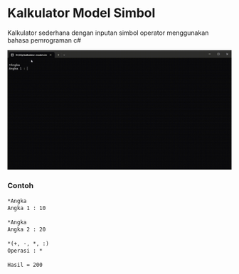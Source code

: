 # Kalkulator Model Simbol
Kalkulator sederhana dengan inputan simbol operator menggunakan bahasa pemrograman c#

![](https://github.com/sulthonaw/kalkulator-model-simbol/blob/main/assets/D__titip_kalkulator-model-simbol_bin_Debug_net7.0_ModelSimbol.exe-2023-03-20-10-58-22.gif)

### Contoh 
```
*Angka
Angka 1 : 10

*Angka    
Angka 2 : 20

*(+, -, *, :)
Operasi : *  

Hasil = 200
```
